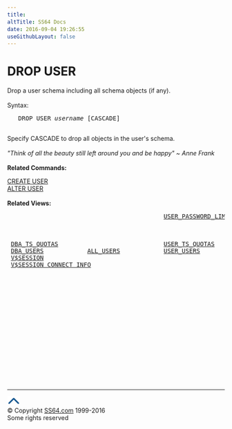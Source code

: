 ```yaml
---
title:
altTitle: SS64 Docs
date: 2016-09-04 19:26:55
useGithubLayout: false
---
```

<!-- #BeginLibraryItem "/Library/head_ora.lbi" --><!-- #EndLibraryItem --><h1>DROP USER</h1> 
<p>Drop a user schema including all schema objects (if any).<br>
  <br>
  Syntax:</p>
<pre>   DROP USER <i>username</i> [CASCADE]

</pre>
<p>Specify CASCADE to drop all objects in the user's schema.<br>
<br>
<i class="quote"> "Think of all the beauty still left around you and be happy" ~ Anne Frank</i><br>
<br>
<b> Related Commands:</b></p>
<p><a href="user_c.html">CREATE USER</a> <br>
  <a href="user_a.html">ALTER USER</a><br>
  <br>
  <b>Related Views:</b></p>
<pre>                                           <a href="../orad/USER_PASSWORD_LIMITS.html">USER_PASSWORD_LIMITS</a>  
                                                                <a href="../orad/SESSION_ROLES.html">SESSION_ROLES</a>
                                                                <a href="../orad/SESSION_PRIVS.html">SESSION_PRIVS</a>
                                                                <a href="../orad/SESSION_CONTEXT.html">SESSION_CONTEXT</a>
 <a href="../orad/DBA_TS_QUOTAS.html">DBA_TS_QUOTAS</a>                             <a href="../orad/USER_TS_QUOTAS.html">USER_TS_QUOTAS</a>
 <a href="../orad/DBA_USERS.html">DBA_USERS</a>            <a href="../orad/ALL_USERS.html">ALL_USERS</a>            <a href="../orad/USER_USERS.html">USER_USERS</a>
 <a href="../orav/V$SESSION.html">V$SESSION</a>
 <a href="../orav/V$SESSION_CONNECT_INFO.html">V$SESSION_CONNECT_INFO</a></pre><!-- #BeginLibraryItem "/Library/foot_ora.lbi" --><p>
<!-- oracle-footer -->
<ins class="adsbygoogle" style="display:inline-block;width:300px;height:250px" data-ad-client="ca-pub-6140977852749469" data-ad-slot="4275490898"></ins>
<script>
(adsbygoogle = window.adsbygoogle || []).push({});
</script></p>
<hr>
<div id="bl" class="footer"><a href="user_d.html#"><img src="../images/top.png" width="30" height="22" alt="Back to the Top"></a></div>
<div id="br" class="footer, tagline">© Copyright <a href="http://ss64.com/">SS64.com</a> 1999-2016<br>
Some rights reserved</div><!-- #EndLibraryItem -->

